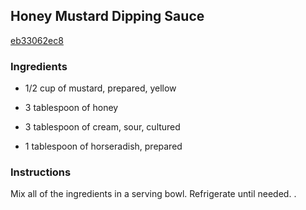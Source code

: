 ## Honey Mustard Dipping Sauce

[eb33062ec8](http://www.cookstr.com/recipes/honey-mustard-dipping-sauce)

### Ingredients

 - 1/2 cup of mustard, prepared, yellow

 - 3 tablespoon of honey

 - 3 tablespoon of cream, sour, cultured

 - 1 tablespoon of horseradish, prepared

### Instructions

Mix all of the ingredients in a serving bowl. Refrigerate until needed. .